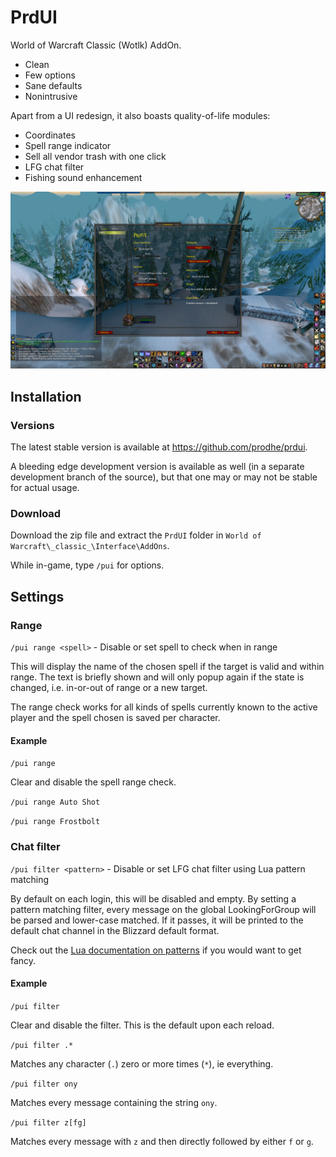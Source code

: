 # PrdUI

World of Warcraft Classic (Wotlk) AddOn.

- Clean
- Few options
- Sane defaults
- Nonintrusive

Apart from a UI redesign, it also boasts quality-of-life modules:

- Coordinates
- Spell range indicator
- Sell all vendor trash with one click
- LFG chat filter
- Fishing sound enhancement

![PrdUI screenshot](./screenshot.jpg)

## Installation

### Versions

The latest stable version is available at https://github.com/prodhe/prdui.

A bleeding edge development version is available as well (in a separate development branch of the source), but that one may or may not be stable for actual usage.

### Download

Download the zip file and extract the `PrdUI` folder in `World of Warcraft\_classic_\Interface\AddOns`.

While in-game, type `/pui` for options.

## Settings

### Range

`/pui range <spell>` - Disable or set spell to check when in range

This will display the name of the chosen spell if the target is valid and within range. The text is
briefly shown and will only popup again if the state is changed, i.e. in-or-out of range or a new target.

The range check works for all kinds of spells currently known to the active player and the spell chosen is saved per character.

#### Example

`/pui range`

Clear and disable the spell range check.

`/pui range Auto Shot`

`/pui range Frostbolt`

### Chat filter

`/pui filter <pattern>` - Disable or set LFG chat filter using Lua pattern matching

By default on each login, this will be disabled and empty. By setting a pattern matching filter,
every message on the global LookingForGroup will be parsed and lower-case matched. If it passes,
it will be printed to the default chat channel in the Blizzard default format.

Check out the [Lua documentation on patterns](http://www.lua.org/manual/5.4/manual.html#6.4.1) if you would want to get fancy.

#### Example

`/pui filter`

Clear and disable the filter. This is the default upon each reload.

`/pui filter .*`

Matches any character (`.`) zero or more times (`*`), ie everything.

`/pui filter ony`

Matches every message containing the string `ony`.

`/pui filter z[fg]`

Matches every message with `z` and then directly followed by either `f` or `g`.
